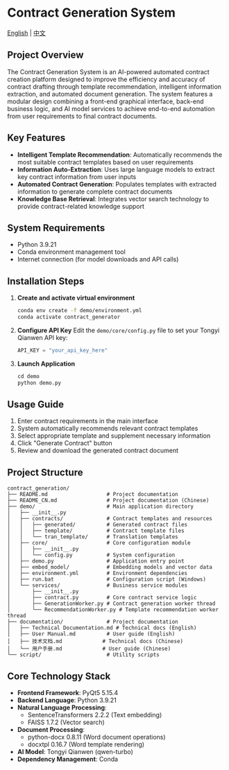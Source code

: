 # Contract Generation System

[English](README.md) | [中文](README_CN.md)

## Project Overview
The Contract Generation System is an AI-powered automated contract creation platform designed to improve the efficiency and accuracy of contract drafting through template recommendation, intelligent information extraction, and automated document generation. The system features a modular design combining a front-end graphical interface, back-end business logic, and AI model services to achieve end-to-end automation from user requirements to final contract documents.

## Key Features
- **Intelligent Template Recommendation**: Automatically recommends the most suitable contract templates based on user requirements
- **Information Auto-Extraction**: Uses large language models to extract key contract information from user inputs
- **Automated Contract Generation**: Populates templates with extracted information to generate complete contract documents
- **Knowledge Base Retrieval**: Integrates vector search technology to provide contract-related knowledge support

## System Requirements
- Python 3.9.21
- Conda environment management tool
- Internet connection (for model downloads and API calls)

## Installation Steps
1. **Create and activate virtual environment**
   ```bash
   conda env create -f demo/environment.yml
   conda activate contract_generator

2. **Configure API Key**
   Edit the `demo/core/config.py` file to set your Tongyi Qianwen API key:

   ```python
   API_KEY = "your_api_key_here"
   ```

3. **Launch Application**

   ```python
   cd demo
   python demo.py
   ```

## Usage Guide

1. Enter contract requirements in the main interface
2. System automatically recommends relevant contract templates
3. Select appropriate template and supplement necessary information
4. Click "Generate Contract" button
5. Review and download the generated contract document

## Project Structure

```
contract_generation/
├── README.md                   # Project documentation
├── README_CN.md                # Project documentation (Chinese)
├── demo/                       # Main application directory
│   ├── __init__.py
│   ├── contracts/              # Contract templates and resources
│   │   ├── generated/          # Generated contract files
│   │   ├── template/           # Contract template files
│   │   └── tran_template/      # Translation templates
│   ├── core/                   # Core configuration module
│   │   ├── __init__.py
│   │   └── config.py           # System configuration
│   ├── demo.py                 # Application entry point
│   ├── embed_model/            # Embedding models and vector data
│   ├── environment.yml         # Environment dependencies
│   ├── run.bat                 # Configuration script (Windows)
│   └── services/               # Business service modules
│       ├── __init__.py
│       ├── contract.py         # Core contract service logic
│       ├── GenerationWorker.py # Contract generation worker thread
│       └── RecommendationWorker.py # Template recommendation worker thread
├── documentation/              # Project documentation
│   ├── Technical Documentation.md # Technical docs (English)
│   ├── User Manual.md          # User guide (English)
│   ├── 技术文档.md             # Technical docs (Chinese)
│   └── 用户手册.md             # User guide (Chinese)
└── script/                     # Utility scripts
```

## Core Technology Stack

- **Frontend Framework**: PyQt5 5.15.4
- **Backend Language**: Python 3.9.21
- **Natural Language Processing**:
  - SentenceTransformers 2.2.2 (Text embedding)
  - FAISS 1.7.2 (Vector search)
- **Document Processing**:
  - python-docx 0.8.11 (Word document operations)
  - docxtpl 0.16.7 (Word template rendering)
- **AI Model**: Tongyi Qianwen (qwen-turbo)
- **Dependency Management**: Conda
